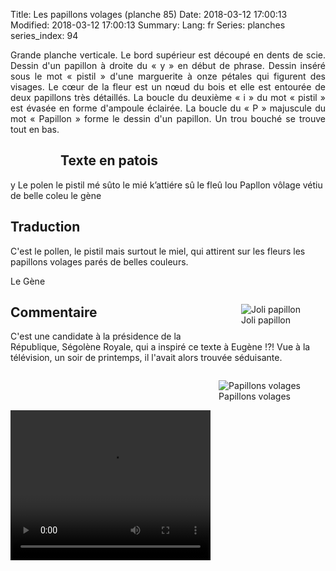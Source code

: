 Title: Les papillons volages (planche 85)
Date: 2018-03-12 17:00:13
Modified: 2018-03-12 17:00:13
Summary: 
Lang: fr
Series: planches
series_index: 94

 <p style="text-align:justify;">Grande planche verticale. Le bord supérieur est découpé en dents de scie. Dessin d'un papillon à droite du « y » en début de phrase. Dessin inséré sous le mot « pistil » d'une marguerite à onze pétales qui figurent des visages. Le cœur de la fleur est un nœud du bois et elle est entourée de deux papillons très détaillés. La boucle du deuxième « i » du mot « pistil » est évasée en forme d'ampoule éclairée. La boucle du « P » majuscule du mot « Papillon » forme le dessin d'un papillon. Un trou bouché se trouve tout en bas.</p>

<figure class="image-block" style="float: left;">
  <img alt="" src="{static}/images/planche_85.png">
  <figcaption style="max-width: 183px"></figcaption>
</figure>

## Texte en patois
y  Le polen le pistil mé sûto le mié k’attiére sû le fleû lou Papllon vôlage vétiu de belle coleu        le  gène

## Traduction
C'est le pollen, le pistil mais surtout le miel, qui attirent sur les fleurs les papillons volages parés de belles couleurs.

Le Gène
<figure class="image-block" style="float: right;">
  <img alt="Joli papillon" src="{static}/images/planche_85_papillon.png">
  <figcaption style="max-width: 209px">Joli papillon</figcaption>
</figure>


## Commentaire
C'est une candidate à la présidence de la République, Ségolène Royale, qui a inspiré ce texte à Eugène !?!  Vue à la télévision, un soir de printemps, il l'avait alors trouvée séduisante.


<figure class="image-block" style="float: right;">
  <img alt="Papillons volages" src="{static}/images/planche_85_fleur.png">
  <figcaption style="max-width: 300px">Papillons volages</figcaption>
</figure>



<video width="320" height="240" controls>
  <source src="https://d1njpgd0ygatdn.cloudfront.net/video_85.mp4" type="video/mp4">
</video>
